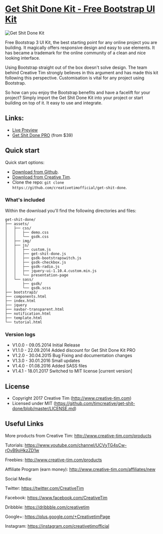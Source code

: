 # [Get Shit Done Kit - Free Bootstrap UI Kit](http://demos.creative-tim.com/get-shit-done/index.html)

![Get Shit Done Kit](http://s3.amazonaws.com/creativetim_bucket/products/17/original/GSDK_thumbnail3.png?1431435570 "Get Shit Done Kit")

Free Bootstrap 3 UI Kit, the best starting point for any online project you are building. It magically offers responsive design and easy to use elements. It has became a trademark for the online community of a clean and nice looking interface.

Using Bootstrap straight out of the box doesn't solve design. The team behind Creative Tim strongly believes in this argument and has made this kit following this perspective. Customisation is vital for any project using Bootstrap.

So how can you enjoy the Bootstrap benefits and have a facelift for your project? Simply import the Get Shit Done Kit into your project or start building on top of it. It easy to use and integrate.


## Links:

+ [Live Preview](http://demos.creative-tim.com/get-shit-done/index.html)
+ [Get Shit Done PRO](http://gsdk.creative-tim.com/) (from $39)

## Quick start

Quick start options:

- [Download from Github](https://github.com/creativetimofficial/get-shit-done).
- [Download from Creative Tim](http://www.creative-tim.com/product/get-shit-done-kit).
- Clone the repo: `git clone https://github.com/creativetimofficial/get-shit-done`.


### What's included

Within the download you'll find the following directories and files:

```
get-shit-done/
├── assets/
│   ├── css/
│   │   ├── demo.css
│   │   └── gsdk.css
│   ├── img/
│   ├── js/
│   │   ├── custom.js
│   │   ├── get-shit-done.js
│   │   ├── gsdk-bootstrapswitch.js
│   │   ├── gsdk-checkbox.js
│   │   ├── gsdk-radio.js
│   │   ├── jquery-ui-1.10.4.custom.min.js
│   │   └── presentation-page
│   └── sass/
│       ├── gsdk/
│       └── gsdk.scss
├── bootstrap3/
├── components.html
├── index.html
├── jquery
├── navbar-transparent.html
├── notification.html
├── template.html
└── tutorial.html

```

### Version logs

- V1.0.0 - 09.05.2014 Initial Release
- V1.1.0 - 22.09.2014 Added discount for Get Shit Done Kit PRO
- V1.2.0 - 30.04.2015 Bug Fixing and documentation changes
- V1.3.0 - 30.01.2016 Small updates
- V1.4.0 - 01.08.2016 Added SASS files
- V1.4.1 - 18.01.2017 Switched to MIT license [current version]

## License

 - Copyright 2017 Creative Tim (http://www.creative-tim.com)
 - Licensed under MIT (https://github.com/timcreative/get-shit-done/blob/master/LICENSE.md)


## Useful Links

More products from Creative Tim: <http://www.creative-tim.com/products>

Tutorials: <https://www.youtube.com/channel/UCVyTG4sCw-rOvB9oHkzZD1w>

Freebies: <http://www.creative-tim.com/products>

Affiliate Program (earn money): <http://www.creative-tim.com/affiliates/new>

Social Media:

Twitter: <https://twitter.com/CreativeTim>

Facebook: <https://www.facebook.com/CreativeTim>

Dribbble: <https://dribbble.com/creativetim>

Google+: <https://plus.google.com/+CreativetimPage>

Instagram: <https://instagram.com/creativetimofficial>
      

